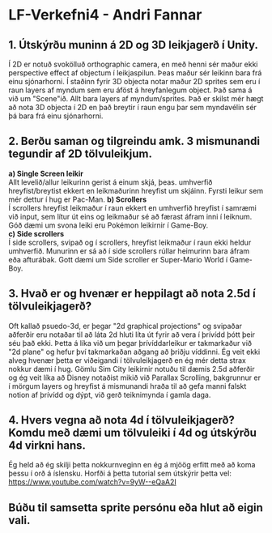 # LF-Verkefni4 - Andri Fannar  
## 1. Útskýrðu muninn á 2D og 3D leikjagerð í Unity.  
Í 2D er notuð svokölluð orthographic camera, en með henni sér maður ekki perspective effect af objectum í leikjaspilun. Þeas maður sér leikinn bara frá einu sjónarhorni. Í staðinn fyrir 3D objecta notar maður 2D sprites sem eru í raun layers af myndum sem eru áföst á hreyfanlegum object. Það sama á við um "Scene"ið. Allt bara layers af myndum/sprites. Það er skilst mér hægt að nota 3D objecta í 2D en það breytir í raun engu þar sem myndavélin sér þá bara frá einu sjónarhorni.  
## 2. Berðu saman og tilgreindu amk. 3 mismunandi tegundir af 2D tölvuleikjum.  
**a) Single Screen leikir**  
Allt levelið/allur leikurinn gerist á einum skjá, þeas. umhverfið hreyfist/breytist ekkert en leikmaðurinn hreyfist um skjáinn. Fyrsti leikur sem mér dettur í hug er Pac-Man.
**b) Scrollers**  
Í scrollers hreyfist leikmaður í raun ekkert en umhverfið hreyfist í samræmi við input, sem lítur út eins og leikmaður sé að færast áfram inni í leiknum. Góð dæmi um svona leiki eru Pokémon leikirnir í Game-Boy.  
**c) Side scrollers**  
Í side scrollers, svipað og í scrollers, hreyfist leikmaður í raun ekki heldur umhverfið. Munurinn er sá að í side scrollers rúllar heimurinn bara áfram eða afturábak. Gott dæmi um Side scroller er Super-Mario World í Game-Boy.  
## 3. Hvað er og hvenær er heppilagt að nota 2.5d í tölvuleikjagerð?  
Oft kallað psuedo-3d, er þegar "2d graphical projections" og svipaðar aðferðir eru notaðar til að láta 2d hluti líta út fyrir að vera í þrívídd þótt þeir séu það ekki. Þetta á líka við um þegar þrívíddarleikur er takmarkaður við "2d plane" og hefur því takmarkaðan aðgang að þriðju víddinni. Ég veit ekki alveg hvenær þetta er viðeigandi í tölvuleikjagerð en ég mér detta strax nokkur dæmi í hug. Gömlu Sim City leikirnir notuðu til dæmis 2.5d aðferðir og ég veit líka að Disney notaðist mikið við Parallax Scrolling, bakgrunnur er í mörgum layers og hreyfist á mismunandi hraða til að gefa manni falskt notion af þrívídd og dýpt, við gerð teiknimynda í gamla daga.  
## 4. Hvers vegna að nota 4d í tölvuleikjagerð? Komdu með dæmi um tölvuleiki í 4d og útskýrðu 4d virkni hans.  
Ég held að ég skilji þetta nokkurnveginn en ég á mjöög erfitt með að koma þessu í orð á íslensku.  Horfði á þetta tutorial sem útskýrir þetta vel:
https://www.youtube.com/watch?v=9yW--eQaA2I  
## Búðu til samsetta sprite persónu eða hlut að eigin vali.  

